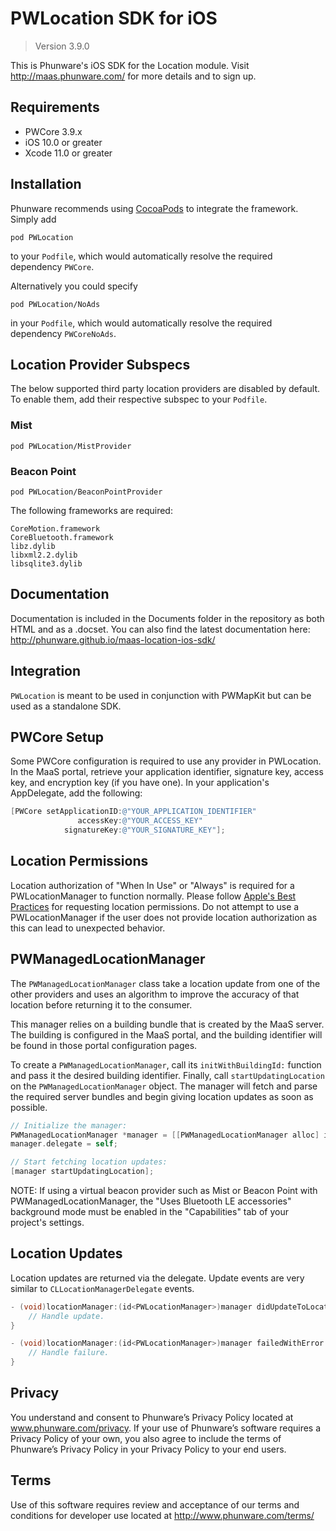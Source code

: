 PWLocation SDK for iOS
================

>Version 3.9.0

This is Phunware's iOS SDK for the Location module. Visit http://maas.phunware.com/ for more details and to sign up.

Requirements
------------

- PWCore 3.9.x
- iOS 10.0 or greater
- Xcode 11.0 or greater

Installation
------------

Phunware recommends using [CocoaPods](http://www.cocoapods.org) to integrate the framework. Simply add

`pod PWLocation`

to your `Podfile`, which would automatically resolve the required dependency `PWCore`.

Alternatively you could specify 

`pod PWLocation/NoAds`

in your `Podfile`, which would automatically resolve the required dependency `PWCoreNoAds`.

## Location Provider Subspecs
The below supported third party location providers are disabled by default. To enable them, add their respective subspec to your `Podfile`.

### Mist
`pod PWLocation/MistProvider`

### Beacon Point
`pod PWLocation/BeaconPointProvider`

The following frameworks are required:

````
CoreMotion.framework
CoreBluetooth.framework
libz.dylib
libxml2.2.dylib
libsqlite3.dylib
````

Documentation
------------

Documentation is included in the Documents folder in the repository as both HTML and as a .docset. You can also find the latest documentation here: http://phunware.github.io/maas-location-ios-sdk/

Integration
-----------

`PWLocation` is meant to be used in conjunction with PWMapKit but can be used as a standalone SDK.

## PWCore Setup

Some PWCore configuration is required to use any provider in PWLocation. In the MaaS portal, retrieve your application identifier, signature key, access key, and encryption key (if you have one). In your application's AppDelegate, add the following:

````objective-c
[PWCore setApplicationID:@"YOUR_APPLICATION_IDENTIFIER"
               accessKey:@"YOUR_ACCESS_KEY"
            signatureKey:@"YOUR_SIGNATURE_KEY"];
````

## Location Permissions

Location authorization of "When In Use" or "Always" is required for a PWLocationManager to function normally. Please follow [Apple's Best Practices](https://developer.apple.com/documentation/corelocation/choosing_the_authorization_level_for_location_services) for requesting location permissions. Do not attempt to use a PWLocationManager if the user does not provide location authorization as this can lead to unexpected behavior.

## PWManagedLocationManager

The `PWManagedLocationManager` class take a location update from one of the other providers and uses an algorithm to improve the accuracy of that location before returning it to the consumer.

This manager relies on a building bundle that is created by the MaaS server. The building is configured in the MaaS portal, and the building identifier will be found in those portal configuration pages.

To create a `PWManagedLocationManager`, call its `initWithBuildingId:` function and pass it the desired building identifier. Finally, call `startUpdatingLocation` on the `PWManagedLocationManager` object. The manager will fetch and parse the required server bundles and begin giving location updates as soon as possible.

````objective-c
// Initialize the manager:
PWManagedLocationManager *manager = [[PWManagedLocationManager alloc] initWithBuildingId:<YOUR_BUILDING_IDENTIFIER>];
manager.delegate = self;

// Start fetching location updates:
[manager startUpdatingLocation];
````

NOTE: If using a virtual beacon provider such as Mist or Beacon Point with PWManagedLocationManager, the "Uses Bluetooth LE accessories" background mode must be enabled in the "Capabilities" tab of your project's settings.

## Location Updates

Location updates are returned via the delegate. Update events are very similar to `CLLocationManagerDelegate` events.

````objective-c
- (void)locationManager:(id<PWLocationManager>)manager didUpdateToLocation:(id<PWLocation>)location {
    // Handle update.
}

- (void)locationManager:(id<PWLocationManager>)manager failedWithError:(NSError *)error {
    // Handle failure.
}
````

Privacy
-----------
You understand and consent to Phunware’s Privacy Policy located at www.phunware.com/privacy. If your use of Phunware’s software requires a Privacy Policy of your own, you also agree to include the terms of Phunware’s Privacy Policy in your Privacy Policy to your end users.

Terms
-----------
Use of this software requires review and acceptance of our terms and conditions for developer use located at http://www.phunware.com/terms/
